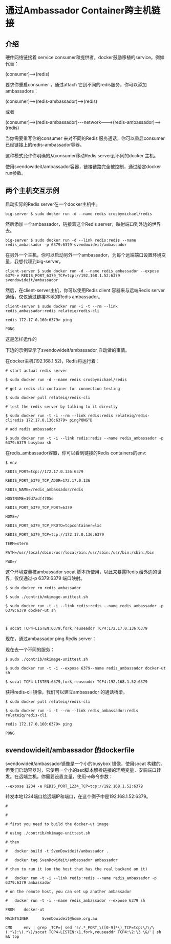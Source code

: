 # 通过Ambassador Container跨主机链接

## 介绍

硬件网络链接着 service consumer和提供者，docker鼓励移植的service，例如代替：

(consumer)-->(redis)

要求你重启consumer ，通过attach 它到不同的redis服务，你可以添加ambassadors：

(consumer)-->(redis-ambassador)-->(redis)

或者

(consumer)-->(redis-ambassador)---network--->(redis-ambassador)-->(redis)

当你需要重写你的consumer 来对不同的Redis 服务通话，你可以重启consumer 已经链接上的redis-ambassador容器。

这种模式允许你明确的从consumer移动Redis server到不同的docker 主机。

使用svendowideit/ambassador容器，链接链路完全被控制，通过给定docker run参数。

## 两个主机交互示例

启动实际的Redis server在一个docker主机中。

	big-server $ sudo docker run -d --name redis crosbymichael/redis

然后添加一个ambassador，链接着这个Redis server，映射端口到外边的世界去。

	big-server $ sudo docker run -d --link redis:redis --name redis_ambassador -p 6379:6379 svendowideit/ambassador



在另外一个主机，你可以启动另外一个ambassador，为每个远端端口设置环境变量，我想代理到big-server。

	client-server $ sudo docker run -d --name redis_ambassador --expose 6379-e REDIS_PORT_6379_TCP=tcp://192.168.1.52:6379 svendowideit/ambassador

然后，在client-server主机，你可以使用Redis client 容器来与远端Redis server通话，仅仅通过链接本地的Redis ambassador。
	
	client-server $ sudo docker run -i -t --rm --link redis_ambassador:redis relateiq/redis-cli
	
	redis 172.17.0.160:6379> ping
	
	PONG

这是怎样运作的

下边的示例显示了svendowideit/ambassador 自动做的事情。

在docker主机(192.168.1.52)，Redis将运行着：

	# start actual redis server
	
	$ sudo docker run -d --name redis crosbymichael/redis
	
	# get a redis-cli container for connection testing
	
	$ sudo docker pull relateiq/redis-cli
	
	# test the redis server by talking to it directly
	
	$ sudo docker run -t -i --rm --link redis:redis relateiq/redis-cliredis 172.17.0.136:6379> pingPONG^D
	
	# add redis ambassador
	
	$ sudo docker run -t -i --link redis:redis --name redis_ambassador -p 6379:6379 busybox sh

在redis_ambassador容器，你可以看到链接的Redis containers的env:

	$ env
	
	REDIS_PORT=tcp://172.17.0.136:6379
	
	REDIS_PORT_6379_TCP_ADDR=172.17.0.136
	
	REDIS_NAME=/redis_ambassador/redis
	
	HOSTNAME=19d7adf4705e
	
	REDIS_PORT_6379_TCP_PORT=6379
	
	HOME=/
	
	REDIS_PORT_6379_TCP_PROTO=tcpcontainer=lxc
	
	REDIS_PORT_6379_TCP=tcp://172.17.0.136:6379
	
	TERM=xterm
	
	PATH=/usr/local/sbin:/usr/local/bin:/usr/sbin:/usr/bin:/sbin:/bin
	
	PWD=/



这个环境变量被ambassador socat 脚本所使用，以此来暴露Redis 给外边的世界，仅仅通过-p 6379:6379 端口映射。

	$ sudo docker rm redis_ambassador
	
	$ sudo ./contrib/mkimage-unittest.sh
	
	$ sudo docker run -t -i --link redis:redis --name redis_ambassador -p 6379:6379 docker-ut sh
	
	
	
	$ socat TCP4-LISTEN:6379,fork,reuseaddr TCP4:172.17.0.136:6379

现在，通过ambassador ping Redis server：

现在去一个不同的服务：

	$ sudo ./contrib/mkimage-unittest.sh
	
	$ sudo docker run -t -i --expose 6379--name redis_ambassador docker-ut sh
	
	$ socat TCP4-LISTEN:6379,fork,reuseaddr TCP4:192.168.1.52:6379

获得redis-cli 镜像，我们可以建立ambassador 的通话桥梁。

	$ sudo docker pull relateiq/redis-cli
	
	$ sudo docker run -i -t --rm --link redis_ambassador:redis relateiq/redis-cli
	
	redis 172.17.0.160:6379> ping
	
	PONG

## svendowideit/ambassador 的dockerfile

svendowideit/ambassador镜像是一个小的busybox 镜像，使用socat 构建的。但我们启动容器时，它使用一个小的sed脚本解析链接的环境变量，安装端口转发。在远端主机，你需要设置变量，使用-e命令参数：

	--expose 1234 -e REDIS_PORT_1234_TCP=tcp://192.168.1.52:6379

转发本地1234端口给远端IP和端口，在这个例子中是192.168.1.52:6379。

	#
	
	#
	
	# first you need to build the docker-ut image
	
	# using ./contrib/mkimage-unittest.sh
	
	# then
	
	#   docker build -t SvenDowideit/ambassador .
	
	#   docker tag SvenDowideit/ambassador ambassador
	
	# then to run it (on the host that has the real backend on it)
	
	#   docker run -t -i --link redis:redis --name redis_ambassador -p 6379:6379 ambassador
	
	# on the remote host, you can set up another ambassador
	
	#   docker run -t -i --name redis_ambassador --expose 6379 sh
	
	FROM    docker-ut
	
	MAINTAINER      SvenDowideit@home.org.au
	
	CMD     env | grep _TCP=| sed 's/.*_PORT_\([0-9]*\)_TCP=tcp:\/\/\(.*\):\(.*\)/socat TCP4-LISTEN:\1,fork,reuseaddr TCP4:\2:\3 \&/'| sh && top